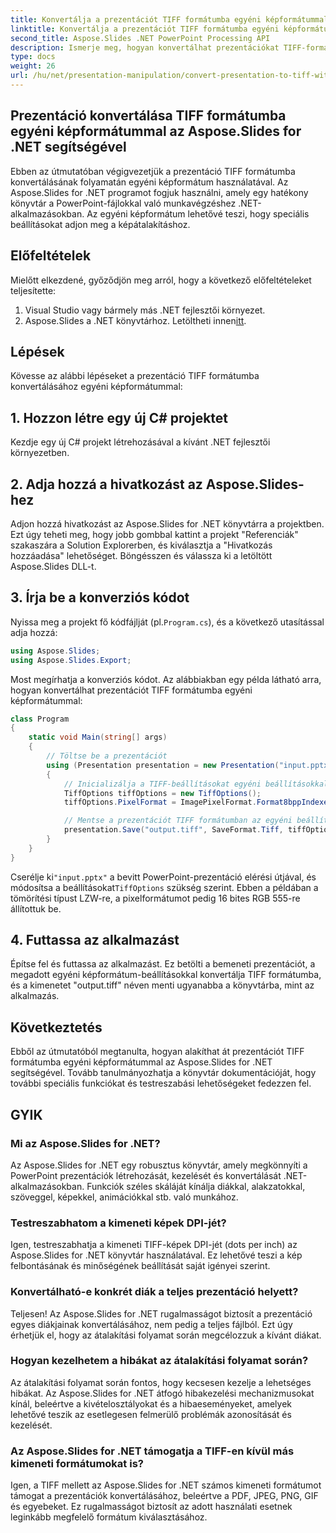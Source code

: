```yaml
---
title: Konvertálja a prezentációt TIFF formátumba egyéni képformátummal
linktitle: Konvertálja a prezentációt TIFF formátumba egyéni képformátummal
second_title: Aspose.Slides .NET PowerPoint Processing API
description: Ismerje meg, hogyan konvertálhat prezentációkat TIFF-formátumba egyéni képbeállításokkal az Aspose.Slides for .NET segítségével. Útmutató lépésről lépésre kódpéldákkal.
type: docs
weight: 26
url: /hu/net/presentation-manipulation/convert-presentation-to-tiff-with-custom-image-format/
---
```


## Prezentáció konvertálása TIFF formátumba egyéni képformátummal az Aspose.Slides for .NET segítségével

Ebben az útmutatóban végigvezetjük a prezentáció TIFF formátumba konvertálásának folyamatán egyéni képformátum használatával. Az Aspose.Slides for .NET programot fogjuk használni, amely egy hatékony könyvtár a PowerPoint-fájlokkal való munkavégzéshez .NET-alkalmazásokban. Az egyéni képformátum lehetővé teszi, hogy speciális beállításokat adjon meg a képátalakításhoz.

## Előfeltételek

Mielőtt elkezdené, győződjön meg arról, hogy a következő előfeltételeket teljesítette:

1. Visual Studio vagy bármely más .NET fejlesztői környezet.
2.  Aspose.Slides a .NET könyvtárhoz. Letöltheti innen[itt](https://downloads.aspose.com/slides/net).

## Lépések

Kövesse az alábbi lépéseket a prezentáció TIFF formátumba konvertálásához egyéni képformátummal:

## 1. Hozzon létre egy új C# projektet

Kezdje egy új C# projekt létrehozásával a kívánt .NET fejlesztői környezetben.

## 2. Adja hozzá a hivatkozást az Aspose.Slides-hez

Adjon hozzá hivatkozást az Aspose.Slides for .NET könyvtárra a projektben. Ezt úgy teheti meg, hogy jobb gombbal kattint a projekt "Referenciák" szakaszára a Solution Explorerben, és kiválasztja a "Hivatkozás hozzáadása" lehetőséget. Böngésszen és válassza ki a letöltött Aspose.Slides DLL-t.

## 3. Írja be a konverziós kódot

 Nyissa meg a projekt fő kódfájlját (pl.`Program.cs`), és a következő utasítással adja hozzá:

```csharp
using Aspose.Slides;
using Aspose.Slides.Export;
```

Most megírhatja a konverziós kódot. Az alábbiakban egy példa látható arra, hogyan konvertálhat prezentációt TIFF formátumba egyéni képformátummal:

```csharp
class Program
{
    static void Main(string[] args)
    {
        // Töltse be a prezentációt
        using (Presentation presentation = new Presentation("input.pptx"))
        {
            // Inicializálja a TIFF-beállításokat egyéni beállításokkal
            TiffOptions tiffOptions = new TiffOptions();
            tiffOptions.PixelFormat = ImagePixelFormat.Format8bppIndexed;

            // Mentse a prezentációt TIFF formátumban az egyéni beállításokkal
            presentation.Save("output.tiff", SaveFormat.Tiff, tiffOptions);
        }
    }
}
```

 Cserélje ki`"input.pptx"` a bevitt PowerPoint-prezentáció elérési útjával, és módosítsa a beállításokat`TiffOptions` szükség szerint. Ebben a példában a tömörítési típust LZW-re, a pixelformátumot pedig 16 bites RGB 555-re állítottuk be.

## 4. Futtassa az alkalmazást

Építse fel és futtassa az alkalmazást. Ez betölti a bemeneti prezentációt, a megadott egyéni képformátum-beállításokkal konvertálja TIFF formátumba, és a kimenetet "output.tiff" néven menti ugyanabba a könyvtárba, mint az alkalmazás.

## Következtetés

Ebből az útmutatóból megtanulta, hogyan alakíthat át prezentációt TIFF formátumba egyéni képformátummal az Aspose.Slides for .NET segítségével. Tovább tanulmányozhatja a könyvtár dokumentációját, hogy további speciális funkciókat és testreszabási lehetőségeket fedezzen fel.

## GYIK

### Mi az Aspose.Slides for .NET?

Az Aspose.Slides for .NET egy robusztus könyvtár, amely megkönnyíti a PowerPoint prezentációk létrehozását, kezelését és konvertálását .NET-alkalmazásokban. Funkciók széles skáláját kínálja diákkal, alakzatokkal, szöveggel, képekkel, animációkkal stb. való munkához.

### Testreszabhatom a kimeneti képek DPI-jét?

Igen, testreszabhatja a kimeneti TIFF-képek DPI-jét (dots per inch) az Aspose.Slides for .NET könyvtár használatával. Ez lehetővé teszi a kép felbontásának és minőségének beállítását saját igényei szerint.

### Konvertálható-e konkrét diák a teljes prezentáció helyett?

Teljesen! Az Aspose.Slides for .NET rugalmasságot biztosít a prezentáció egyes diákjainak konvertálásához, nem pedig a teljes fájlból. Ezt úgy érhetjük el, hogy az átalakítási folyamat során megcélozzuk a kívánt diákat.

### Hogyan kezelhetem a hibákat az átalakítási folyamat során?

Az átalakítási folyamat során fontos, hogy kecsesen kezelje a lehetséges hibákat. Az Aspose.Slides for .NET átfogó hibakezelési mechanizmusokat kínál, beleértve a kivételosztályokat és a hibaeseményeket, amelyek lehetővé teszik az esetlegesen felmerülő problémák azonosítását és kezelését.

### Az Aspose.Slides for .NET támogatja a TIFF-en kívül más kimeneti formátumokat is?

Igen, a TIFF mellett az Aspose.Slides for .NET számos kimeneti formátumot támogat a prezentációk konvertálásához, beleértve a PDF, JPEG, PNG, GIF és egyebeket. Ez rugalmasságot biztosít az adott használati esetnek leginkább megfelelő formátum kiválasztásához.